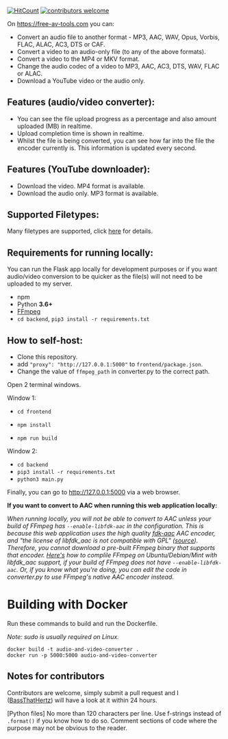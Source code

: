 [![HitCount](http://hits.dwyl.com/BassThatHertz/AudioAndVideoConverter.svg)](http://hits.dwyl.com/BassThatHertz/AudioAndVideoConverter)
[![contributors welcome](https://img.shields.io/badge/contributors-welcome-brightgreen.svg?style=flat)](https://github.com/dwyl/esta/issues)

On https://free-av-tools.com you can:
- Convert an audio file to another format - MP3, AAC, WAV, Opus, Vorbis, FLAC, ALAC, AC3, DTS or CAF.
- Convert a video to an audio-only file (to any of the above formats).
- Convert a video to the MP4 or MKV format.
- Change the audio codec of a video to MP3, AAC, AC3, DTS, WAV, FLAC or ALAC.
- Download a YouTube video or the audio only.

## Features (audio/video converter):
- You can see the file upload progress as a percentage and also amount uploaded (MB) in realtime.
- Upload completion time is shown in realtime.
- Whilst the file is being converted, you can see how far into the file the encoder currently is. This information is updated every second.

## Features (YouTube downloader):
- Download the video. MP4 format is available.
- Download the audio only. MP3 format is available.

## Supported Filetypes:
Many filetypes are supported, click [here](https://freeaudioconverter.net/filetypes) for details.

## Requirements for running locally:
You can run the Flask app locally for development purposes or if you want audio/video conversion to be quicker as the file(s) will not need to be uploaded to my server.
- npm
- Python **3.6+**
- [FFmpeg](https://ffmpeg.org/download.html)
- `cd backend`, `pip3 install -r requirements.txt`

## How to self-host:
- Clone this repository.
- add `"proxy": "http://127.0.0.1:5000"` to `frontend/package.json`.
- Change the value of `ffmpeg_path` in converter.py to the correct path.

Open 2 terminal windows.

Window 1:
- `cd frontend`

- `npm install`

- `npm run build`

Window 2:
- `cd backend`
- `pip3 install -r requirements.txt`
- `python3 main.py`

Finally, you can go to http://127.0.0.1:5000 via a web browser.

**If you want to convert to AAC when running this web application locally:**

*When running locally, you will not be able to convert to AAC unless your build of FFmpeg has `--enable-libfdk-aac` in the configuration. This is because this web application uses the high quality [fdk-aac](https://github.com/mstorsjo/fdk-aac) AAC encoder, and "the license of libfdk_aac is not compatible with GPL" ([source](https://trac.ffmpeg.org/wiki/Encode/AAC)). Therefore, you cannot download a pre-built FFmpeg binary that supports that encoder. [Here's](https://trac.ffmpeg.org/wiki/CompilationGuide/Ubuntu) how to complile FFmpeg on Ubuntu/Debian/Mint with libfdk_aac support, if your build of FFmpeg does not have `--enable-libfdk-aac`. Or, if you know what you're doing, you can edit the code in converter.py to use FFmpeg's native AAC encoder instead.*

# Building with Docker
Run these commands to build and run the Dockerfile.

*Note: sudo is usually required on Linux.*
```
docker build -t audio-and-video-converter .
docker run -p 5000:5000 audio-and-video-converter
```

## Notes for contributors
Contributors are welcome, simply submit a pull request and I ([BassThatHertz](https://github.com/BassThatHertz)) will have a look at it within 24 hours.

[Python files] No more than 120 characters per line. Use f-strings instead of `.format()` if you know how to do so. Comment sections of code where the purpose may not be obvious to the reader.
